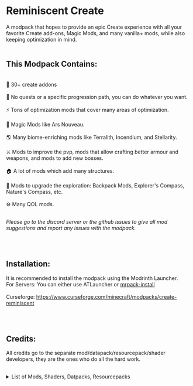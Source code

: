 # Reminiscent Create
 
A modpack that hopes to provide an epic Create experience with all your favorite Create add-ons, Magic Mods, and many vanilla+ mods, while also keeping optimization in mind.
<br>
<br>

## This Modpack Contains:
<br>
🔧 30+ create addons
<br>
<br>
📖 No quests or a specific progression path, you can do whatever you want.
<br>
<br>
⚡ Tons of optimization mods that cover many areas of optimization.
<br>
<br>
🎩 Magic Mods like Ars Nouveau.
<br>
<br>
🌎 Many biome-enriching mods like Terralith, Incendium, and Stellarity. 
<br>
<br>
⚔ Mods to improve the pvp, mods that allow crafting better armour and weapons, and mods to add new bosses.
<br>
<br>
🏠 A lot of mods which add many structures.
<br>
<br>
🧭 Mods to upgrade the exploration: Backpack Mods, Explorer's Compass, Nature's Compass, etc.
<br>
<br>
⚙ Many QOL mods.

<br>
<br>

*Please go to the discord server or the github issues to give all mod suggestions and report any issues with the modpack.*

<br><br>

## Installation:
It is recommended to install the modpack using the Modrinth Launcher.<br>
For Servers: You can either use ATLauncher or [mrpack-install](https://github.com/nothub/mrpack-install)
<br><br>
Curseforge: https://www.curseforge.com/minecraft/modpacks/create-reminiscent

<br><br>

## Credits:
All credits go to the separate mod/datapack/resourcepack/shader developers, they are the ones who do all the hard work.

<br>
<details>
  <summary>List of Mods, Shaders, Datpacks, Resourcepacks</summary>

- [3d-Skin-Layers](https://modrinth.com/mod/zV5r3pPn) by tr7zw
- [Ad Astra: Giselle Addon](https://modrinth.com/mod/XQDxCBVw) by gisellevonbingen
- [Ad Astra](https://modrinth.com/mod/3ufwT9JF) by Alex Nijjar
- [Advancement Plaques](https://modrinth.com/mod/9NM0dXub) by Grend
- [AlmostUnified](https://modrinth.com/mod/sdaSaQEz) by Almost Reliable
- [Apotheosis](https://www.curseforge.com/projects/313970) by Shadows_of_Fire
- [Apothic Attributes](https://www.curseforge.com/projects/898963) by Shadows_of_Fire
- [Apothic Curios](https://www.curseforge.com/projects/950712) by Daripher
- [AppleSkin](https://modrinth.com/mod/EsAfCjCV) by squeek
- [Architectury](https://modrinth.com/mod/lhGA9TYQ) by shedaniel
- [Argonauts](https://modrinth.com/mod/bb2EpKpx) by Alex Nijjar, ThatGravyBoat
- [Ars Creo](https://modrinth.com/mod/fZ324GMc)
- [Ars Nouveau](https://modrinth.com/mod/TKB6INcv) by Bailey Hollingsworth
- [Athena](https://modrinth.com/mod/b1ZV3DIJ) by ThatGravyBoat
- [AzureLib](https://modrinth.com/mod/7zlUOZvb) by AzureDoom, Gecko, Eliot, Chappie, DerToaster, Tslat, Bvanseg
- [Bad Packets](https://modrinth.com/mod/ftdbN0KK) by deirn
- [Balm](https://modrinth.com/mod/MBAkmtvl) by BlayTheNinth
- [Better Compatibility Checker](https://modrinth.com/mod/KJhXPbHQ) by Gaz
- [Better F3](https://modrinth.com/mod/V8TerSIX) by chpas
- [Bookshelf](https://modrinth.com/mod/uy4Cnpcm) by Darkhax
- [Botarium](https://modrinth.com/mod/2u6LRnMa) by CodexAdrian
- [Caelus API](https://modrinth.com/mod/40FYwb4z) by C4
- [Cataclysm Mod](https://modrinth.com/mod/46KJle7n) by L_Ender
- [Catalogue](https://www.curseforge.com/projects/459701) by MrCrayfish
- [Chefs Delight](https://modrinth.com/mod/pvcsfne4) by Redstone Games
- [Chipped](https://modrinth.com/mod/BAscRYKm) by Alex Nijjar, Grimbop, Kekie6, ThatGravyBoat
- [ChoiceTheorem's Overhauled Village](https://modrinth.com/mod/fgmhI8kH) by ChoiceTheorem
- [CIT Resewn](https://www.curseforge.com/projects/912099) by SHsuperCM, Asek3,Tfarcenim
- [Citadel](https://modrinth.com/mod/jJfV67b1) by Alexthe666
- [Cloth Config v10 API](https://modrinth.com/mod/9s6osm5g) by shedaniel
- [Clumps](https://modrinth.com/mod/Wnxd13zP) by Jaredlll08
- [Collective](https://modrinth.com/mod/e0M1UDsY) by Rick South
- [Configured Defaults](https://modrinth.com/mod/configured-defaults) by Fuzs, SHXRKIE, LunaPixelStudios
- [Controlling](https://modrinth.com/mod/xv94TkTM) by Jaredlll08
- [Create : Encased](https://modrinth.com/mod/hSSqdyU1) by iglee42
- [Create Big Cannons](https://modrinth.com/mod/GWp4jCJj) by rbasamoyai
- [Create Compact Exp (by NoCube)](https://www.curseforge.com/projects/750806) by NoCube
- [Create Confectionery](https://www.curseforge.com/projects/531834) by Furti_Two
- [Create Crafts & Additions](https://modrinth.com/mod/kU1G12Nn) by MRH0
- [Create Deco](https://modrinth.com/mod/sMvUb4Rb) by Kayla, Talrey
- [Create Diesel Generators](https://modrinth.com/mod/ZM3tt6p1) by kamień-bot AKA George VI AKA Jesz
- [Create Enchantment Industry](https://modrinth.com/mod/JWGBpFUP) by MarbleGateKeeper & LimonBlaze
- [Create Goggles](https://modrinth.com/mod/L1RT5SJc) by Robocraft999
- [Create Mechanical Extruder](https://modrinth.com/mod/hGAlcCDJ)
- [Create Mechanical Spawner](https://modrinth.com/mod/T1hmeGi9) by oierbravo
- [Create Ore Excavation](https://modrinth.com/mod/ResbpANg) by tom5454
- [Create Recycling](https://www.curseforge.com/projects/872577) by NoCube
- [Create Sifter](https://modrinth.com/mod/r018adCw)
- [Create Slice & Dice](https://modrinth.com/mod/GmjmRQ0A) by possible_triangle
- [Create Stuff & Additions](https://modrinth.com/mod/aq9qUUQG) by Furti_Two
- [Create Track Map](https://modrinth.com/mod/gxoNIjg6) by LittleChaSiu
- [Create Utilities](https://modrinth.com/mod/PRHeWeBs) by Duquee_
- [Create: Bells & Whistles](https://modrinth.com/mod/gJ5afkVv) by Alexander Weimer
- [Create: Central Kitchen](https://modrinth.com/mod/btq68HMO) by LimonBlaze, MarbleGate and Etherwood
- [Create: Connected](https://modrinth.com/mod/Vg5TIO6d) by Lysine
- [Create: Design n' Decor](https://modrinth.com/mod/x49wilh8) by DrMangoTea, Milky, Luna, Pepa, Spydnel
- [Create: Dreams & Desires](https://modrinth.com/mod/JmybsfWs) by LopyLuna
- [Create: Easy Structures](https://modrinth.com/mod/z69Pxatv) by Ma_Do
- [Create: Garnished](https://modrinth.com/mod/6e2SlzR4) by DakotaPride
- [Create: More Drill Heads](https://modrinth.com/mod/9MEmQKkF) by Forsteri
- [Create: New Age](https://modrinth.com/mod/FTeXqI9v) by Antarctic Gardens
- [Create: Power Loader](https://modrinth.com/mod/wPQ6GgFE) by Lysine
- [Create: Steam 'n' Rails](https://modrinth.com/mod/ZzjhlDgM) by The Railways Team
- [Create: Structures](https://modrinth.com/mod/IAnP4np7) by FusionSwarly
- [Create: The Factory Must Grow](https://modrinth.com/mod/USgVjXsk) by DrMangoTea, Pepa, Milky, Luna
- [create: things and misc](https://modrinth.com/mod/uWrs8XlB) by To0pa, Unusual Squad, MCreator
- [Create: Vintage Improvements](https://modrinth.com/mod/S27aYArf) by Negodya1
- [Create](https://modrinth.com/mod/LNytGWDc) by simibubi
- [CreateArmory](https://modrinth.com/mod/MIxwm5GN) by dcchill
- [Cristel Lib](https://modrinth.com/mod/cl223EMc) by Cristelknight999
- [Curios API](https://modrinth.com/mod/vvuO3ImH) by C4
- [Destroy](https://modrinth.com/mod/uY7EYHum) by petrolpark
- [Dimensional Traders](https://www.curseforge.com/projects/907965) by Xanthian
- [Dynamic FPS](https://modrinth.com/mod/LQ3K71Q1) by juliand665 & LostLuma
- [Easy Piglins](https://modrinth.com/mod/l6n94pax) by Max Henkel
- [Easy Villagers](https://modrinth.com/mod/Kaov2qgi) by Max Henkel
- [Embeddium Extra](https://modrinth.com/mod/oY2B1pjg) by dima_dencep, FlashyReese
- [Embeddium](https://modrinth.com/mod/sk9rgfiA) by embeddedt
- [EnchantmentDescriptions](https://modrinth.com/mod/UVtY3ZAC) by Darkhax
- [End's Delight](https://modrinth.com/mod/yHN0njMr) by FoggyHillside
- [Entity Model Features](https://modrinth.com/mod/4I1XuqiY) by Traben
- [Entity Texture Features](https://modrinth.com/mod/BVzZfTc1) by Traben
- [EntityCulling](https://modrinth.com/mod/NNAgCjsB) by tr7zw
- [Epic Samurai](https://modrinth.com/mod/lMWJDrbO) by epicsamuraisareus
- [Explorer's Compass](https://modrinth.com/mod/RV1qfVQ8) by ChaosTheDude
- [Extended Cogwheels](https://modrinth.com/mod/qO4lsa4Y) by Rabbitminers
- [Farmer's Delight](https://modrinth.com/mod/R2OftAxM) by vectorwing
- [Ferrite Core](https://modrinth.com/mod/uXXizFIs) by malte0811
- [Forge Config Screens](https://modrinth.com/mod/5WeWGLoJ) by Fuzs
- [FramedBlocks](https://modrinth.com/mod/wbgfS34j) by XFactHD
- [Full Brightness Toggle](https://modrinth.com/mod/aEK1KhsC) by Rick South
- [Fusion](https://modrinth.com/mod/p19vrgc2) by SuperMartijn642
- [GeckoLib 4](https://modrinth.com/mod/8BmcQJ2H) by Gecko, Eliot, AzureDoom, DerToaster, Tslat, Witixin
- [GeckoLibIrisCompat](https://modrinth.com/mod/TbriQCWD) by ElocinDev
- [Geophilic](https://modrinth.com/mod/hl5OLM95) by bebebea_loste
- [Global Packs](https://modrinth.com/mod/NRLPy2mk)
- [Gravestone Mod](https://modrinth.com/mod/RYtXKJPr) by Max Henkel
- [Guardian Beam Defense](https://modrinth.com/mod/pwPEdvXO) by ibarnstormer
- [Heracles](https://modrinth.com/mod/lo90fZoB) by ThatGravyBoat
- [Iceberg](https://modrinth.com/mod/5faXoLqX) by Grend
- [Immersive Aircraft](https://modrinth.com/mod/x3HZvrj6) by Luke100000
- [Immersive Structures](https://modrinth.com/mod/CVBAErky) by ChoiceTheorem
- [Incendium](https://modrinth.com/mod/ZVzW5oNS) by Stardust Labs
- [Inventory Profiles Next](https://modrinth.com/mod/O7RBXm3n) by blackd/mirinimi
- [Iron Chests: Restocked](https://modrinth.com/mod/n2de3t2z) by Dev and Upgrade Textures - ThatGravyBoat, All Other Textures - Kekie
- [Item Borders](https://modrinth.com/mod/b1fMg6sH) by Grend
- [Jade Addons](https://modrinth.com/mod/xuDOzCLy) by Snownee
- [Jade](https://modrinth.com/mod/nvQzSEkH) by Snownee
- [Just Enough Advancements](https://modrinth.com/mod/5JY3QNIB) by MelanX, noeppi_noeppi
- [Just Enough Effects Descriptions](https://modrinth.com/mod/EO27GKs1) by MehVahdJukaar
- [Just Enough Items](https://modrinth.com/mod/u6dRKJwZ) by mezz
- [Just Enough Professions (JEP)](https://modrinth.com/mod/kB56GtWA) by Mrbysco, ShyNieke
- [Just Enough Resources](https://modrinth.com/mod/uEfK2CXF) by way2muchnoise
- [Kotlin for Forge](https://modrinth.com/mod/kotlin-for-forge) by thedarkcolour
- [Leave My Bars Alone](https://modrinth.com/mod/gK9mebQg) by Fuzs
- [Leaves Be Gone](https://modrinth.com/mod/AVq17PqV) by Fuzs
- [Legendary Tooltips](https://modrinth.com/mod/atHH8NyV) by Grend
- [libIPN](https://modrinth.com/mod/onSQdWhM) by blackd/mirinimi
- [LibX](https://modrinth.com/mod/libx) by ModdingX
- [Lithostitched](https://modrinth.com/mod/XaDC71GB) by Apollo, SmellyModder
- [Lootr](https://modrinth.com/mod/EltpO5cN) by Noobanidus
- [Memory Leak Fix](https://modrinth.com/mod/NRjRiSSD) by FX - PR0CESS
- [Moderately Enough Effect Descriptions](https://modrinth.com/mod/1dxbxzCg) by neon_cranberries
- [ModernFix](https://modrinth.com/mod/nmDcB62a) by embeddedt
- [MonoLib](https://modrinth.com/mod/9leXt4A5) by Jason13
- [Moonlight Library](https://modrinth.com/mod/twkfQtEc) by MehVahdJukaar
- [Mouse Tweaks](https://modrinth.com/mod/aC3cM3Vq) by Ivan Molodetskikh (YaLTeR)
- [Naturalist](https://modrinth.com/mod/F8BQNPWX) by Starfish Studios
- [Nature's Compass](https://modrinth.com/mod/fPetb5Kh) by ChaosTheDude
- [Nether's Delight](https://modrinth.com/mod/Vv0RM7WN) by Umpaz, SoyTutta
- [NewShieldVariants](https://modrinth.com/mod/w5Fni7I5) by Jason13, Lupin
- [No Chat Reports](https://modrinth.com/mod/qQyHxfxd) by Aizistral
- [Oculus Flywheel Compat](https://modrinth.com/mod/ndHYMY2K) by Leon
- [Oculus](https://modrinth.com/mod/GchcoXML) by NanoLive, dima_dencep, coderbot, IMS212, Justsnoopy30, FoundationGames
- [Open Parties and Claims](https://modrinth.com/mod/gF3BGWvG) by xaero96 and other contributors
- [Patchouli](https://modrinth.com/mod/nU0bVIaL) by Vazkii
- [Placebo](https://www.curseforge.com/projects/283644) by Shadows_of_Fire
- [Polymorph](https://modrinth.com/mod/tagwiZkJ) by Illusive Soulworks
- [Prism](https://modrinth.com/mod/1OE8wbN0) by Grend
- [Prometheus](https://modrinth.com/mod/iYcNKH7W) by ThatGravyBoat
- [Puzzles Lib](https://modrinth.com/mod/QAGBst4M) by Fuzs
- [Radium](https://modrinth.com/mod/2gvRmQXx) by dima_dencep, NanoLive
- [Rechiseled: Create](https://modrinth.com/mod/E6867niZ) by SuperMartijn642
- [Rechiseled](https://modrinth.com/mod/B0g2vT6l) by SuperMartijn642
- [Remove Terralith Intro Message](https://modrinth.com/mod/sk4iFZGy) by Stardust, catter1
- [Repurposed Structures](https://modrinth.com/mod/QDNS5oAT) by TelepathicGrunt
- [Resource Pack Overrides](https://modrinth.com/mod/YsFycamt) by Fuzs
- [Resourceful Lib](https://modrinth.com/mod/G1hIVOrD) by ThatGravyBoat, Epic_Oreo
- [Resourcefulconfig](https://modrinth.com/mod/M1953qlQ)
- [Rhino](https://modrinth.com/mod/sk9knFPE) by LatvianModder, Mozilla
- [Searchables](https://modrinth.com/mod/fuuu3xnx) by Jaredlll08
- [Ships](https://modrinth.com/mod/M185nxi6) by EMD0123
- [ShulkerBoxTooltip](https://modrinth.com/mod/2M01OLQq) by MisterPeModder
- [Simple Voice Chat](https://modrinth.com/mod/9eGKb6K1) by Max Henkel
- [Simply Swords](https://modrinth.com/mod/bK3Ubu9p) by Sweenus
- [Small Ships](https://modrinth.com/mod/rGWEHQrP) by talhanation, metroite
- [Sophisticated Backpacks](https://www.curseforge.com/projects/422301) by P3pp3rF1y, Ridanisaurus
- [Sophisticated Core](https://www.curseforge.com/projects/618298) by P3pp3rF1y
- [Starlight](https://modrinth.com/mod/iRfIGC1s) by Spottedleaf
- [Starter Kit](https://modrinth.com/mod/6L3ydNi8) by Rick South
- [Stellarity](https://modrinth.com/mod/bZgeDzN8) by kohara
- [Stoneworks](https://modrinth.com/mod/FzyTKtVF) by Fuzs
- [Storage Drawers](https://modrinth.com/mod/guitPqEi) by Texelsaur
- [Structure Gel API](https://modrinth.com/mod/T8TGycIQ) by Silver_David, KingPhygieBoo, Jonathing
- [SuperMartijn642's Config Lib](https://modrinth.com/mod/supermartijn642s-config-lib) by SuperMartijn642
- [SuperMartijn642's Core Lib](https://modrinth.com/mod/supermartijn642s-core-lib) by SuperMartijn642
- [Supplementaries](https://modrinth.com/mod/fFEIiSDQ) by MehVahdJukaar, Plantkillable
- [Tectonic](https://modrinth.com/mod/lWDHr9jE) by Apollo
- [TerraBlender](https://modrinth.com/mod/kkmrDlKT) by Adubbz
- [Terralith](https://modrinth.com/mod/8oi3bsk5) by Stardust Labs
- [TexTrue's Embeddium Options](https://modrinth.com/mod/S1tndFDa) by TexTrue, TexTrueStudio
- [Tom's Simple Storage Mod](https://modrinth.com/mod/XZNI4Cpy) by tom5454
- [Towns and Towers](https://modrinth.com/mod/DjLobEOy) by Kubek, Biban_Auriu, Cristelknight
- [Traveler's Backpack](https://modrinth.com/mod/rlloIFEV) by Tiviacz1337
- [Twigs](https://modrinth.com/mod/RG50cUrX) by Ninni
- [Ultris: Boss Expansion](https://modrinth.com/mod/tA7mQv7R) by LimeSplatus
- [VillagersPlus](https://modrinth.com/mod/oHGMwNDR) by Lion
- [Waystones](https://modrinth.com/mod/LOpKHB2A) by BlayTheNinth
- [Xaero's Minimap](https://modrinth.com/mod/1bokaNcj) by xaero96
- [Xaero's World Map](https://modrinth.com/mod/NcUtCpym) by xaero96
- [XaeroPlus](https://modrinth.com/mod/EnPUzSTg) by rfresh2
- [YUNG's API](https://modrinth.com/mod/Ua7DFN59) by YUNGNICKYOUNG
- [YUNG's Better Desert Temples](https://modrinth.com/mod/XNlO7sBv) by YUNGNICKYOUNG, Tera
- [YUNG's Better Dungeons](https://modrinth.com/mod/o1C1Dkj5) by YUNGNICKYOUNG, Acarii
- [YUNG's Better Jungle Temples](https://modrinth.com/mod/z9Ve58Ih) by YUNGNICKYOUNG, Tera
- [YUNG's Better Mineshafts](https://modrinth.com/mod/HjmxVlSr) by YUNGNICKYOUNG
- [YUNG's Better Nether Fortresses](https://modrinth.com/mod/Z2mXHnxP) by YUNGNICKYOUNG, Acarii
- [YUNG's Better Ocean Monuments](https://modrinth.com/mod/3dT9sgt4) by YUNGNICKYOUNG, Tera
- [YUNG's Better Witch Huts](https://modrinth.com/mod/t5FRdP87) by YUNGNICKYOUNG, Acarii
- [YUNG's Bridges](https://modrinth.com/mod/Ht4BfYp6) by YUNGNICKYOUNG
- [YUNG's Extras](https://modrinth.com/mod/ZYgyPyfq) by YUNGNICKYOUNG, Acarii

</details>
